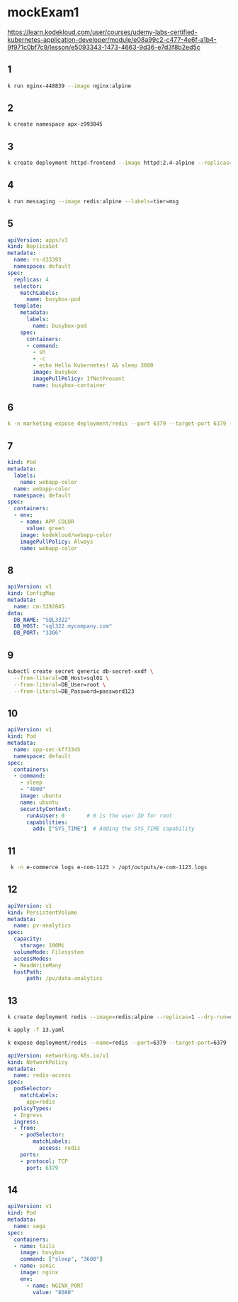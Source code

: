 # mockExam1

<https://learn.kodekloud.com/user/courses/udemy-labs-certified-kubernetes-application-developer/module/e08a99c2-c477-4e6f-a1b4-9f971c0bf7c9/lesson/e5093343-1473-4663-9d36-e7d3f8b2ed5c>

## 1

```bash
k run nginx-448839 --image nginx:alpine
```

## 2

```bash
k create namespace apx-z993845
```

## 3

```bash
k create deployment httpd-frontend --image httpd:2.4-alpine --replicas=3
```

## 4

```bash
k run messaging --image redis:alpine --labels=tier=msg
```

## 5

```yaml
apiVersion: apps/v1
kind: ReplicaSet
metadata:
  name: rs-d33393
  namespace: default
spec:
  replicas: 4
  selector:
    matchLabels:
      name: busybox-pod
  template:
    metadata:
      labels:
        name: busybox-pod
    spec:
      containers:
      - command:
        - sh
        - -c
        - echo Hello Kubernetes! && sleep 3600
        image: busybox
        imagePullPolicy: IfNotPresent
        name: busybox-container
```

## 6

```yaml
k -n marketing expose deployment/redis --port 6379 --target-port 6379 --name messaging-service
```

## 7

```yaml
kind: Pod
metadata:
  labels:
    name: webapp-color
  name: webapp-color
  namespace: default
spec:
  containers:
  - env:
    - name: APP_COLOR
      value: green
    image: kodekloud/webapp-color
    imagePullPolicy: Always
    name: webapp-color
```

## 8

```yaml
apiVersion: v1
kind: ConfigMap
metadata:
  name: cm-3392845
data:
  DB_NAME: "SQL3322"
  DB_HOST: "sql322.mycompany.com"
  DB_PORT: "3306"
```

## 9

```bash
kubectl create secret generic db-secret-xxdf \
  --from-literal=DB_Host=sql01 \
  --from-literal=DB_User=root \
  --from-literal=DB_Password=password123
```

## 10

```yaml
apiVersion: v1
kind: Pod
metadata:
  name: app-sec-kff3345
  namespace: default
spec:
  containers:
  - command:
    - sleep
    - "4800"
    image: ubuntu
    name: ubuntu
    securityContext:
      runAsUser: 0       # 0 is the user ID for root
      capabilities:
        add: ["SYS_TIME"]  # Adding the SYS_TIME capability
```

## 11

```bash
 k -n e-commerce logs e-com-1123 > /opt/outputs/e-com-1123.logs
```

## 12

```yaml
apiVersion: v1
kind: PersistentVolume
metadata:
  name: pv-analytics
spec:
  capacity:
    storage: 100Mi
  volumeMode: Filesystem
  accessModes:
  - ReadWriteMany
  hostPath:
      path: /pv/data-analytics
```

## 13

```bash
k create deployment redis --image=redis:alpine --replicas=1 --dry-run=client -o yaml > 13.yaml

k apply -f 13.yaml

k expose deployment/redis --name=redis --port=6379 --target-port=6379

```

```yaml
apiVersion: networking.k8s.io/v1
kind: NetworkPolicy
metadata:
  name: redis-access
spec:
  podSelector:
    matchLabels:
      app=redis
  policyTypes:
  - Ingress
  ingress:
  - from:
    - podSelector:
        matchLabels:
          access: redis
    ports:
    - protocol: TCP
      port: 6379
```

## 14

```yaml
apiVersion: v1
kind: Pod
metadata:
  name: sega
spec:
  containers:
  - name: tails
    image: busybox
    command: ["sleep", "3600"]
  - name: sonic
    image: nginx
    env:
      - name: NGINX_PORT
        value: "8080"
```
